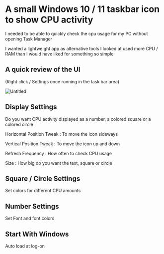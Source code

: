 
# A small Windows 10 / 11 taskbar icon to show CPU activity



I needed to be able to quickly check the cpu usage for my PC without opening Task Manager

I wanted a lightweight app as alternative tools I looked at used more CPU / RAM than I would have liked for something so simple





## A quick review of the UI

(Right click / Settings once running in the task bar area)



![Untitled](https://github.com/user-attachments/assets/9e80e2d8-68a6-473e-9b7d-7ceee3079592)

## Display Settings

Do you want CPU activity displayed as a number, a colored square or a colored circle


Horizontal Position Tweak :  To move the icon sideways

Vertical Position Tweak : To move the icon up and down

Refresh Frequency :  How often to check CPU usage

Size : How big do you want the text, square or circle

## Square / Circle Settings

Set colors for different CPU amounts

## Number Settings

Set Font and font colors

## Start With Windows

Auto load at log-on
